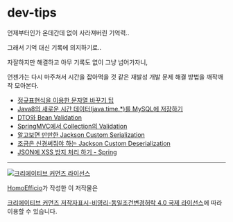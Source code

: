 # dev-tips

언제부터인가 온데간데 없이 사라져버린 기억력..

그래서 기억 대신 기록에 의지하기로..

자잘하지만 해결하고 아무 기록도 없이 그냥 넘어가자니,

언젠가는 다시 마주쳐서 시간을 잡아먹을 것 같은 재발성 개발 문제 해결 방법을 깨작깨작 모아본다.

- [정규표현식을 이용한 문자열 바꾸기 팁](https://github.com/HomoEfficio/dev-tips/blob/master/%EC%A0%95%EA%B7%9C%ED%91%9C%ED%98%84%EC%8B%9D%EC%9D%84%20%EC%9D%B4%EC%9A%A9%ED%95%9C%20%EB%AC%B8%EC%9E%90%EC%97%B4%20%EB%B0%94%EA%BE%B8%EA%B8%B0%20%ED%8C%81.md)
- [Java8의 새로운 시간 데이터(java.time.\*)를 MySQL에 저장하기](https://github.com/HomoEfficio/dev-tips/blob/master/Java8%EC%9D%98%20%EC%83%88%EB%A1%9C%EC%9A%B4%20%EC%8B%9C%EA%B0%84%20%EB%8D%B0%EC%9D%B4%ED%84%B0(java.time.*)%EB%A5%BC%20MySQL%EC%97%90%20%EC%A0%80%EC%9E%A5%ED%95%98%EA%B8%B0.md)
- [DTO와 Bean Validation](https://github.com/HomoEfficio/dev-tips/blob/master/DTO%EC%99%80%20Bean%20Validation.md)
- [SpringMVC에서 Collection의 Validation](https://github.com/HomoEfficio/dev-tips/blob/master/SpringMVC%EC%97%90%EC%84%9C%20Collection%EC%9D%98%20Validation.md)
- [알고보면 만만한 Jackson Custom Serialization](https://github.com/HomoEfficio/dev-tips/blob/master/%EC%95%8C%EA%B3%A0%EB%B3%B4%EB%A9%B4%20%EB%A7%8C%EB%A7%8C%ED%95%9C%20Jackson%20Custom%20Serializer.md)
- [조금은 신경써줘야 하는 Jackson Custom Deserialization](https://github.com/HomoEfficio/dev-tips/blob/master/%EC%A1%B0%EA%B8%88%EC%9D%80%20%EC%8B%A0%EA%B2%BD%EC%8D%A8%EC%A4%98%EC%95%BC%20%ED%95%98%EB%8A%94%20Jackson%20Custom%20Deserialization.md)
- [JSON에 XSS 방지 처리 하기 - Spring](https://github.com/HomoEfficio/dev-tips/blob/master/JSON%EC%97%90%20XSS%20%EB%B0%A9%EC%A7%80%20%EC%B2%98%EB%A6%AC%20%ED%95%98%EA%B8%B0%20-%20Spring.md)

----
<a rel="license" href="http://creativecommons.org/licenses/by-nc-sa/4.0/"><img alt="크리에이티브 커먼즈 라이선스" style="border-width:0" src="https://i.creativecommons.org/l/by-nc-sa/4.0/88x31.png" /></a>

<a href='https://www.facebook.com/hanmomhanda' target='_blank'>HomoEfficio</a>가 작성한 이 저작물은

<a rel="license" href="http://creativecommons.org/licenses/by-nc-sa/4.0/">크리에이티브 커먼즈 저작자표시-비영리-동일조건변경허락 4.0 국제 라이선스</a>에 따라 이용할 수 있습니다.
